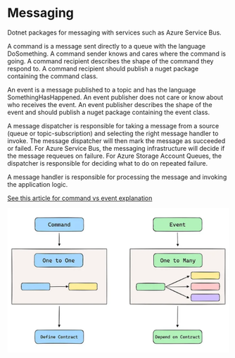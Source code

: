 # Messaging

Dotnet packages for messaging with services such as Azure Service Bus.

A command is a message sent directly to a queue with the language DoSomething. A command sender knows and cares where the command is going. 
A command recipient describes the shape of the command they respond to. A command recipient should publish a nuget package containing the command class.

An event is a message published to a topic and has the language SomethingHasHappened. An event publisher does not care or know about who receives the event. 
An event publisher describes the shape of the event and should publish a nuget package containing the event class.

A message dispatcher is responsible for taking a message from a source (queue or topic-subscription) and selecting the right message handler to invoke. The message dispatcher will then mark the message as succeeded or failed. For Azure Service Bus, the messaging infrastructure will decide if the message requeues on failure. For Azure Storage Account Queues, the dispatcher is responsible for deciding what to do on repeated failure.

A message handler is responsible for processing the message and invoking the application logic.

[See this article for command vs event explanation](https://medium.com/@shahrukhkhan_7802/action-and-reaction-understanding-commands-and-events-in-system-design-7bc346604c4a)

![Command vs Event](https://github.com/SeanMJennings/MessagingLibrary/blob/master/CommandsVsEvents.png?raw=true)
